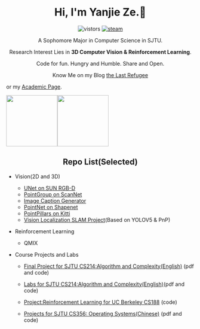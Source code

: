 <h1 align="center">Hi, I'm Yanjie Ze.👋 </h1>
<p align="center">
  <img src="https://visitor-badge.glitch.me/badge?page_id=YanjieZe" alt="vistors" />
  <a href="https://steamcommunity.com/profiles/76561198293759746/"><img src="https://img.shields.io/badge/@ZYJesus-1DA1F2?style=flat&logo=Steam&logoColor=black" alt="steam"/></a>
</p>
<p align="center"> A Sophomore Major in Computer Science in SJTU. </p>
<p align="center"> Research Interest Lies in <strong>3D Computer Vision & Reinforcement Learning</strong>. </p>

<p align="center"> Code for fun. Hungry and Humble. Share and Open. <p> 
<p align="center"> Know Me on my Blog <a href ="https://yanjieze.xyz">the Last Refugee </a> </p> or my <a href="https://yanjieze.xyz/academic/">Academic Page</a>.

<img align="" height="137px" src="https://github-readme-stats.vercel.app/api?username=YanjieZe&hide_title=true&hide_border=true&show_icons=true&include_all_commits=true&line_height=21&theme=algolia&locale=en" /><img align="" height="137px" src="https://github-readme-stats.vercel.app/api/top-langs/?username=YanjieZe&hide=javascript,html,Jupyter Notebook&langs_count=8&hide_title=true&hide_border=true&layout=compact&theme=algolia&locale=en" />




<h2 align="center">Repo List(Selected) </h2>

- Vision(2D and 3D)

  - [UNet on SUN RGB-D](https://github.com/YanjieZe/UNet)
  - [PointGroup on ScanNet](https://github.com/YanjieZe/pointgroup)
  - [Image Caption Generator](https://github.com/YanjieZe/image-caption-generator)
  - [PointNet on Shapenet](https://github.com/YanjieZe/experiment_with_pointnet)
  - [PointPillars on Kitti](https://github.com/YanjieZe/PointPillars)
  - [Vision Localization SLAM Project](https://github.com/YanjieZe/visionLocalization)(Based on YOLOV5 & PnP)
  
- Reinforcement Learning

  - QMIX

- Course Projects and Labs
  - [Final Project for SJTU CS214:Algorithm and Complexity(English)](https://github.com/YanjieZe/Project-CS214) (pdf and code)
  
  - [Labs for SJTU CS214:Algorithm and Complexity(English)](https://github.com/YanjieZe/CS214-Algorithm-and-Complexity)(pdf and code)
  
  - [Project:Reinforcement Learning for UC Berkeley CS188](https://github.com/YanjieZe/Project-Reinforcement-Learning) (code)
  
  - [Projects for SJTU CS356: Operating Systems(Chinese)](https://github.com/YanjieZe/OperatingSystem-Labs) (pdf and code)
  
    


